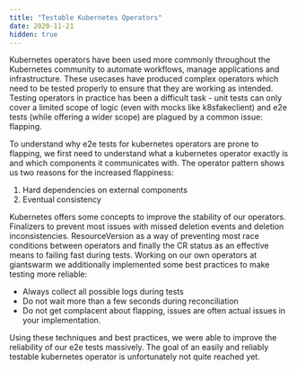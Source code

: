 ```yaml
---
title: "Testable Kubernetes Operators"
date: 2020-11-21
hidden: true
---
```

Kubernetes operators have been used more commonly throughout the Kubernetes community to automate workflows, manage applications and infrastructure. These usecases have produced complex operators which need to be tested properly to ensure that they are working as intended. Testing operators in practice has been a difficult task - unit tests can only cover a limited scope of logic (even with mocks like k8sfakeclient) and e2e tests (while offering a wider scope) are plagued by a common issue: flapping.

To understand why e2e tests for kubernetes operators are prone to flapping, we first need to understand what a kubernetes operator exactly is and which components it communicates with. The operator pattern shows us two reasons for the increased flappiness:

1. Hard dependencies on external components
2. Eventual consistency

Kubernetes offers some concepts to improve the stability of our operators. Finalizers to prevent most issues with missed deletion events and deletion inconsistencies. ResourceVersion as a way of preventing most race conditions between operators and finally the CR status as an effective means to failing fast during tests. Working on our own operators at giantswarm we additionally implemented some best practices to make testing more reliable:

- Always collect all possible logs during tests
- Do not wait more than a few seconds during reconciliation
- Do not get complacent about flapping, issues are often actual issues in your implementation.

Using these techniques and best practices, we were able to improve the reliability of our e2e tests massively. The goal of an easily and reliably testable kubernetes operator is unfortunately not quite reached yet.
